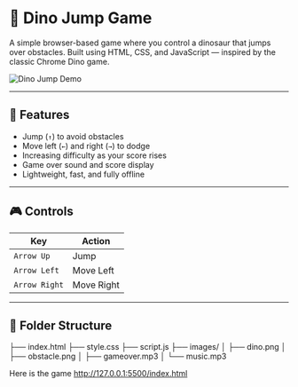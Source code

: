 # 🦖 Dino Jump Game

A simple browser-based game where you control a dinosaur that jumps over obstacles. Built using HTML, CSS, and JavaScript — inspired by the classic Chrome Dino game.

![Dino Jump Demo](./preview.gif) <!-- Optional: Replace with your own GIF or image -->

---

## 🚀 Features

- Jump (`↑`) to avoid obstacles  
- Move left (`←`) and right (`→`) to dodge  
- Increasing difficulty as your score rises  
- Game over sound and score display  
- Lightweight, fast, and fully offline  

---

## 🎮 Controls

| Key          | Action       |
|--------------|--------------|
| `Arrow Up`   | Jump         |
| `Arrow Left` | Move Left    |
| `Arrow Right`| Move Right   |

---

## 📁 Folder Structure

├── index.html
├── style.css
├── script.js
├── images/
│ ├── dino.png
│ ├── obstacle.png
│ ├── gameover.mp3
│ └── music.mp3

Here is the game http://127.0.0.1:5500/index.html
